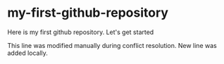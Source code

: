# my-first-github-repository
Here is my first github repository. Let's get started

This line was modified manually during conflict resolution.
New line was added locally.